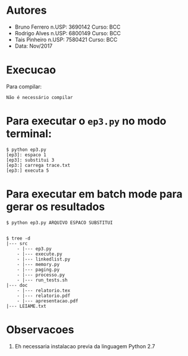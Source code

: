 # Autores
* Bruno Ferrero n.USP: 3690142  Curso: BCC
* Rodrigo Alves n.USP: 6800149  Curso: BCC
* Tais Pinheiro n.USP: 7580421  Curso: BCC
* Data: Nov/2017


# Execucao


Para compilar:

	Não é necessário compilar


# Para executar o `ep3.py` no modo terminal:
 	 
	$ python ep3.py
	[ep3]: espaco 1
	[ep3]: substitui 3
	[ep3:] carrega trace.txt
	[ep3:] executa 5

# Para executar em batch mode para gerar os resultados
	$ python ep3.py ARQUIVO ESPACO SUBSTITUI


	$ tree -d
	|--- src
		- |--- ep3.py
		- |--- execute.py
		- |--- linkedlist.py
		- |--- memory.py
		- |--- paging.py
		- |--- processo.py
		- |--- run_tests.sh
	|--- doc
		- |--- relatorio.tex
		- |--- relatorio.pdf
		- |--- apresentacao.pdf
	|--- LEIAME.txt

# Observacoes
1. Eh necessaria instalacao previa da linguagem Python 2.7